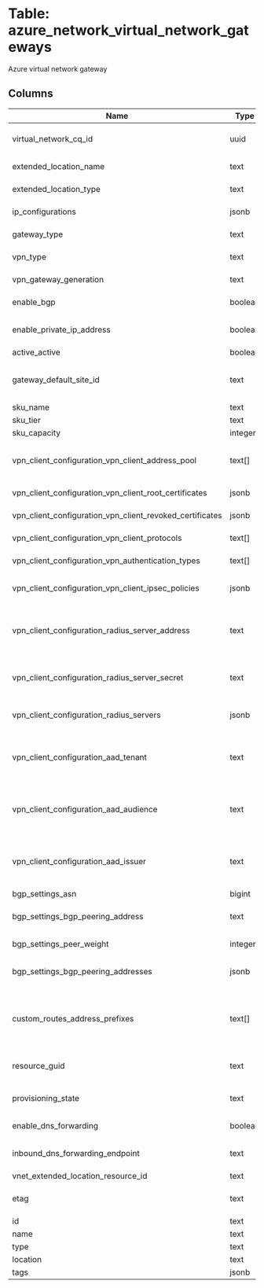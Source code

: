 
# Table: azure_network_virtual_network_gateways
Azure virtual network gateway
## Columns
| Name        | Type           | Description  |
| ------------- | ------------- | -----  |
|virtual_network_cq_id|uuid|Unique CloudQuery ID of azure_network_virtual_networks table (FK)|
|extended_location_name|text|The name of the extended location.|
|extended_location_type|text|The type of the extended location.|
|ip_configurations|jsonb|IP configurations for virtual network gateway.|
|gateway_type|text|The type of this virtual network gateway.|
|vpn_type|text|The type of this virtual network gateway.|
|vpn_gateway_generation|text|The generation for this VirtualNetworkGateway.|
|enable_bgp|boolean|Whether BGP is enabled for this virtual network gateway or not.|
|enable_private_ip_address|boolean|Whether private IP needs to be enabled on this gateway for connections or not.|
|active_active|boolean|ActiveActive flag.|
|gateway_default_site_id|text|The reference to the LocalNetworkGateway resource which represents local network site having default routes.|
|sku_name|text|Gateway SKU name.|
|sku_tier|text|Gateway SKU tier.|
|sku_capacity|integer|READ-ONLY; The capacity.|
|vpn_client_configuration_vpn_client_address_pool|text[]|The reference to the address space resource which represents Address space for P2S VpnClient.|
|vpn_client_configuration_vpn_client_root_certificates|jsonb|VpnClientRootCertificate for virtual network gateway.|
|vpn_client_configuration_vpn_client_revoked_certificates|jsonb|VpnClientRevokedCertificate for Virtual network gateway.|
|vpn_client_configuration_vpn_client_protocols|text[]|VpnClientProtocols for Virtual network gateway.|
|vpn_client_configuration_vpn_authentication_types|text[]|VPN authentication types for the virtual network gateway.|
|vpn_client_configuration_vpn_client_ipsec_policies|jsonb|VpnClientIpsecPolicies for virtual network gateway P2S client.|
|vpn_client_configuration_radius_server_address|text|The radius server address property of the VirtualNetworkGateway resource for vpn client connection.|
|vpn_client_configuration_radius_server_secret|text|The radius secret property of the VirtualNetworkGateway resource for vpn client connection.|
|vpn_client_configuration_radius_servers|jsonb|The radiusServers property for multiple radius server configuration.|
|vpn_client_configuration_aad_tenant|text|The AADTenant property of the VirtualNetworkGateway resource for vpn client connection used for AAD authentication.|
|vpn_client_configuration_aad_audience|text|The AADAudience property of the VirtualNetworkGateway resource for vpn client connection used for AAD authentication.|
|vpn_client_configuration_aad_issuer|text|The AADIssuer property of the VirtualNetworkGateway resource for vpn client connection used for AAD authentication.|
|bgp_settings_asn|bigint|The BGP speaker's ASN.|
|bgp_settings_bgp_peering_address|text|The BGP peering address and BGP identifier of this BGP speaker.|
|bgp_settings_peer_weight|integer|The weight added to routes learned from this BGP speaker.|
|bgp_settings_bgp_peering_addresses|jsonb|BGP peering address with IP configuration ID for virtual network gateway.|
|custom_routes_address_prefixes|text[]|The reference to the address space resource which represents the custom routes address space specified by the customer for virtual network gateway and VpnClient.|
|resource_guid|text|The resource GUID property of the virtual network gateway resource.|
|provisioning_state|text|The provisioning state of the virtual network gateway resource.|
|enable_dns_forwarding|boolean|Whether dns forwarding is enabled or not.|
|inbound_dns_forwarding_endpoint|text|The IP address allocated by the gateway to which dns requests can be sent.|
|vnet_extended_location_resource_id|text|Customer vnet resource id.|
|etag|text|A unique read-only string that changes whenever the resource is updated.|
|id|text|Resource ID.|
|name|text|Resource name.|
|type|text|Resource type.|
|location|text|Resource location.|
|tags|jsonb|Resource tags.|
